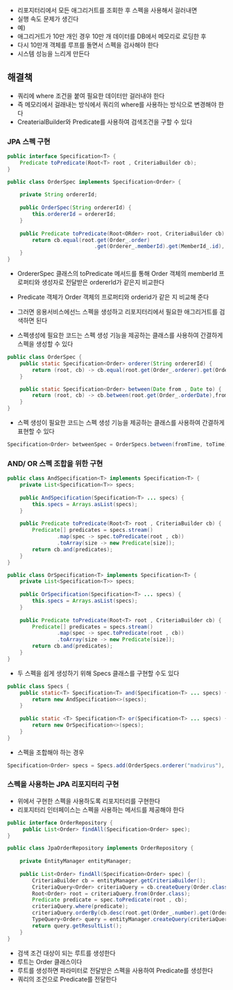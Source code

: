 - 리포지터리에서 모든 애그리거트를 조회한 후 스펙을 사용해서 걸러내면
- 실행 속도 문제가 생긴다
- 예)
- 애그리거트가 10만 개인 경우 10만 개 데이터를 DB에서 메모리로 로딩한 후
- 다시 10만개 객체를 루프를 돌면서 스펙을 검사해야 한다
- 시스템 성능을 느리게 만든다

## 해결책

- 쿼리에 where 조건을 붙여 필요한 데이터만 걸러내야 한다
- 즉 메모리에서 걸래내는 방식에서 쿼리의 where를 사용하는 방식으로 변경해야 한다
- CreaterialBuilder와 Predicate를 사용하여 검색조건을 구할 수 있다

### JPA 스펙 구현

```java
public interface Specification<T> {
    Predicate toPredicate(Root<T> root , CriteriaBuilder cb);
}
```

```java
public class OrderSpec implements Specification<Order> {
    
    private String ordererId;
    
    public OrderSpec(String ordererId) {
        this.ordererId = ordererId;
    }
    
    public Predicate toPredicate(Root<ORder> root, CriteriaBuilder cb) {
        return cb.equal(root.get(Order_.order)
                            .get(Orderer_.memberId).get(MemberId_.id), ordererId);
    }
}
```

- OrdererSpec 클래스의 toPredicate 메서드를 통해 Order 객체의 memberId 프로퍼티와 생성자로 전달받은 ordererId가 같은지 비교한다
- Predicate 객체가 Order 객체의 프로퍼티와 orderid가 같은 지 비교해 준다
- 그러면 응용서비스에선느 스펙을 생성하고 리포지터리에서 필요한 애그리거트를 검색하면 된다

- 스펙생성에 필요한 코드는 스펙 생성 기능을 제공하는 클래스를 사용하여 간결하게 스펙을 생성할 수 있다

```java
public class OrderSpec {
    public static Specification<Order> orderer(String ordererId) {
        return (root, cb) -> cb.equal(root.get(Order_.orderer).get(Orderer_.memberId).get(MemberId_.id), ordererId);
    }

    public static Specification<Order> between(Date from , Date to) {
        return (root, cb) -> cb.between(root.get(Order_.orderDate),from, to);
    }
}
```

- 스펙 생성이 필요한 코드는 스펙 생성 기능을 제공하는 클래스를 사용하여 간결하게 표현할 수 있다

```java
Specification<Order> betweenSpec = OrderSpecs.between(fromTime, toTime);
```

### AND/ OR 스펙 조합을 위한 구현

```java
public class AndSpecification<T> implements Specification<T> {
    private List<Specification<T>> specs;
    
    public AndSpecification(Specification<T> ... specs) {
        this.specs = Arrays.asList(specs);
    }
    
    public Predicate toPredicate(Root<T> root , CriteriaBuilder cb) {
        Predicate[] predicates = specs.stream()
                .map(spec -> spec.toPredicate(root , cb))
                .toArray(size -> new Predicate[size]);
        return cb.and(predicates);
    }
}
```

```java
public class OrSpecification<T> implements Specification<T> {
    private List<Specification<T>> specs;
    
    public OrSpecification(Specification<T> ... specs) {
        this.specs = Arrays.asList(specs);
    }
    
    public Predicate toPredicate(Root<T> root , CriteriaBuilder cb) {
        Predicate[] predicates = specs.stream()
                .map(spec -> spec.toPredicate(root , cb))
                .toArray(size -> new Predicate[size]);
        return cb.and(predicates);
    }
}
```

- 두 스펙을 쉽게 생성하기 위해 Specs 클래스를 구현할 수도 있다

```java
public class Specs {
    public static<T> Specification<T> and(Specification<T> ... specs) {
        return new AndSpecification<>(specs);
    }
    
    public static <T> Specification<T> or(Specification<T> ... specs) {
        return new OrSpecification<>(specs);
    }
}
```

- 스펙을 조합해야 하는 경우

```java
Specification<Order> specs = Specs.add(OrderSpecs.orderer("madvirus"), OrderSpecs.between(fromTime, toTime));
```

### 스펙을 사용하는 JPA 리포지터리 구현

- 위에서 구현한 스펙을 사용하도록 리포지터리를 구현한다
- 리포지터리 인터페이스는 스펙을 사용하는 메서드를 제공해야 한다

```java
public interface OrderRepository {
	 public List<Order> findAll(Specification<Order> spec);
}
```

```java
public class JpaOrderRepository implements OrderRepository {
    
    private EntityManager entityManager;
    
    public List<Order> findAll(Specification<Order> spec) {
        CriteriaBuilder cb = entityManager.getCriteriaBuilder();
        CriteriaQuery<Order> criteriaQuery = cb.createQuery(Order.class);
        Root<Order> root = criteriaQuery.from(Order.class);
        Predicate predicate = spec.toPredicate(root , cb);
        criteriaQuery.where(predicate);
        criteriaQuery.orderBy(cb.desc(root.get(Order_.number).get(Orderno_.number)));
        TypeQuery<Order> query = entityManager.createQuery(criteriaQuery);
        return query.getResultList();
    }
}
```

- 검색 조건 대상이 되는 루트를 생성한다
- 루트는 Order 클래스이다
- 루트를 생성하면 파라미터로 전달받은 스펙을 사용하여 Predicate를 생성한다
- 쿼리의 조건으로 Predicate를 전달한다
